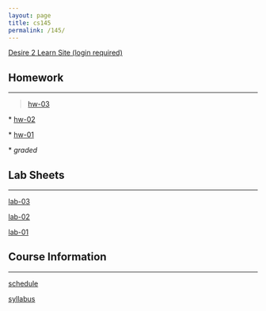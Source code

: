 ```yaml
---
layout: page
title: cs145
permalink: /145/
---
```


[Desire 2 Learn Site (login required)](https://nmhu.desire2learn.com/d2l/home/28410)

Homework
---

----

> [hw-03](/145/hw03)

\* [hw-02](/145/hw02)

\* [hw-01](/145/hw01)

\* *graded*

Lab Sheets 
---

----

[lab-03](/145/lab03)

[lab-02](/145/lab02)

[lab-01](/145/lab01)


Course Information
---

----

[schedule](/145/schedule/)

[syllabus](/145/syllabus/)




